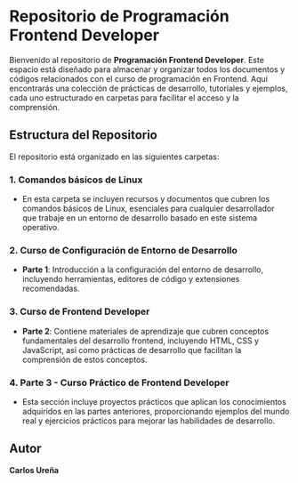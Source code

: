 # Repositorio de Programación Frontend Developer

Bienvenido al repositorio de **Programación Frontend Developer**. Este espacio está diseñado para almacenar y organizar todos los documentos y códigos relacionados con el curso de programación en Frontend. Aquí encontrarás una colección de prácticas de desarrollo, tutoriales y ejemplos, cada uno estructurado en carpetas para facilitar el acceso y la comprensión.

## Estructura del Repositorio

El repositorio está organizado en las siguientes carpetas:

### 1. **Comandos básicos de Linux**
   - En esta carpeta se incluyen recursos y documentos que cubren los comandos básicos de Linux, esenciales para cualquier desarrollador que trabaje en un entorno de desarrollo basado en este sistema operativo.

### 2. **Curso de Configuración de Entorno de Desarrollo**
   - **Parte 1**: Introducción a la configuración del entorno de desarrollo, incluyendo herramientas, editores de código y extensiones recomendadas.

### 3. **Curso de Frontend Developer**
   - **Parte 2**: Contiene materiales de aprendizaje que cubren conceptos fundamentales del desarrollo frontend, incluyendo HTML, CSS y JavaScript, así como prácticas de desarrollo que facilitan la comprensión de estos conceptos.

### 4. **Parte 3 - Curso Práctico de Frontend Developer**
   - Esta sección incluye proyectos prácticos que aplican los conocimientos adquiridos en las partes anteriores, proporcionando ejemplos del mundo real y ejercicios prácticos para mejorar las habilidades de desarrollo.

## Autor

**Carlos Ureña**


